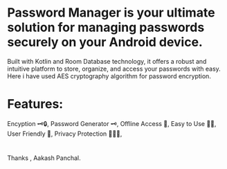 # Password Manager is your ultimate solution for managing passwords securely on your Android device.
Built with Kotlin and Room Database technology, it offers a robust and intuitive platform to store, organize, and access your passwords with easy.
Here i have used AES cryptography algorithm for password encryption.

# Features:
Encyption 🗝🔒,
Password Generator 🗝,
  Offline Access 🔐,
  Easy to Use 🤙🏻,
  User Friendly 📲,
  Privacy Protection 👨🏿‍💻,
# 
Thanks ,
Aakash Panchal.
